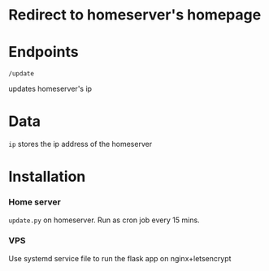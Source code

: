 # Redirect to homeserver's homepage

# Endpoints
```
/update
```
updates homeserver's ip

# Data
`ip` stores the ip address of the homeserver

# Installation
### Home server
`update.py` on homeserver. Run as cron job every 15 mins.
### VPS
Use systemd service file to run the flask app on nginx+letsencrypt
